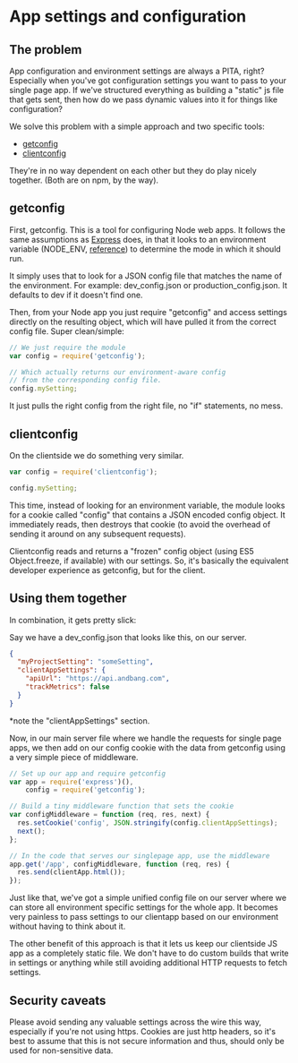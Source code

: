 # App settings and configuration

## The problem 

App configuration and environment settings are always a PITA, right? Especially when you've got configuration settings you want to pass to your single page app. If we've structured everything as building a "static" js file that gets sent, then how do we pass dynamic values into it for things like configuration?

We solve this problem with a simple approach and two specific tools:

- [getconfig](https://github.com/henrikjoreteg/getconfig)
- [clientconfig](https://github.com/henrikjoreteg/clientconfig)

They're in no way dependent on each other but they do play nicely together.  (Both are on npm, by the way).

## getconfig

First, getconfig. This is a tool for configuring Node web apps. It follows the same assumptions as [Express](http://expressjs.com/) does, in that it looks to an environment variable (NODE_ENV, [reference](http://expressjs.com/api.html#app-settings)) to determine the mode in which it should run.

It simply uses that to look for a JSON config file that matches the name of the environment. For example: dev_config.json or production_config.json. It defaults to dev if it doesn't find one.

Then, from your Node app you just require "getconfig" and access settings directly on the resulting object, which will have pulled it from the correct config file. Super clean/simple:


```javascript
// We just require the module
var config = require('getconfig');

// Which actually returns our environment-aware config
// from the corresponding config file. 
config.mySetting;
```

It just pulls the right config from the right file, no "if" statements, no mess.


## clientconfig 

On the clientside we do something very similar.

```javascript
var config = require('clientconfig');

config.mySetting;
```

This time, instead of looking for an environment variable, the module looks for a cookie called "config" that contains a JSON encoded config object. It immediately reads, then destroys that cookie (to avoid the overhead of sending it around on any subsequent requests).

Clientconfig reads and returns a "frozen" config object (using ES5 Object.freeze, if available) with our settings. So, it's basically the equivalent developer experience as getconfig, but for the client.


## Using them together 

In combination, it gets pretty slick:

Say we have a dev_config.json that looks like this, on our server.

```json
{
  "myProjectSetting": "someSetting",
  "clientAppSettings": {
    "apiUrl": "https://api.andbang.com",
    "trackMetrics": false
  }
}
```

\*note the "clientAppSettings" section.

Now, in our main server file where we handle the requests for single page apps, we then add on our config cookie with the data from getconfig using a very simple piece of middleware.


```javascript
// Set up our app and require getconfig
var app = require('express')(),
    config = require('getconfig'); 

// Build a tiny middleware function that sets the cookie
var configMiddleware = function (req, res, next) {
  res.setCookie('config', JSON.stringify(config.clientAppSettings);
  next();
};

// In the code that serves our singlepage app, use the middleware
app.get('/app', configMiddleware, function (req, res) {
  res.send(clientApp.html());
});
```

Just like that, we've got a simple unified config file on our server where we can store all environment specific settings for the whole app. It becomes very painless to pass settings to our clientapp based on our environment without having to think about it. 

The other benefit of this approach is that it lets us keep our clientside JS app as a completely static file. We don't have to do custom builds that write in settings or anything while still avoiding additional HTTP requests to fetch settings.


## Security caveats

Please avoid sending any valuable settings across the wire this way, especially if you're not using https. Cookies are just http headers, so it's best to assume that this is not secure information and thus, should only be used for non-sensitive data.
